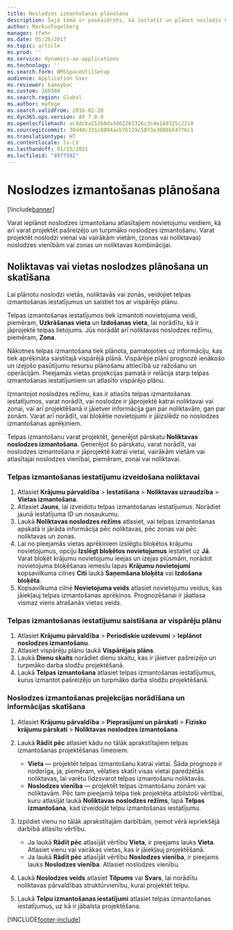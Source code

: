 ```yaml
---
title: Noslodzes izmantošanas plānošana
description: Šajā tēmā ir paskaidrots, kā iestatīt un plānot noslodzi noliktavai.
author: MarkusFogelberg
manager: tfehr
ms.date: 05/26/2017
ms.topic: article
ms.prod: ''
ms.service: dynamics-ax-applications
ms.technology: ''
ms.search.form: WMSSpaceUtilSetup
audience: Application User
ms.reviewer: kamaybac
ms.custom: 269384
ms.search.region: Global
ms.author: mafoge
ms.search.validFrom: 2016-02-28
ms.dyn365.ops.version: AX 7.0.0
ms.openlocfilehash: ac4dcba153b8da3d62261326c3c4e169325c2210
ms.sourcegitcommit: 38d40c331c8894acb7b119c5073e3088b54776c1
ms.translationtype: HT
ms.contentlocale: lv-LV
ms.lasthandoff: 01/15/2021
ms.locfileid: "4977392"
---
```

# <a name="schedule-load-utilization"></a>Noslodzes izmantošanas plānošana

[!include[banner](../includes/banner.md)]

Varat ieplānot noslodzes izmantošanu atlasītajiem novietojumu veidiem, kā arī varat projektēt pašreizējo un turpmāko noslodzes izmantošanu. Varat projektēt noslodzi vienai vai vairākām vietām, (zonas vai noliktavas) noslodzes vienībām vai zonas un noliktavas kombinācijai.

## <a name="schedule-and-view-the-load-for-a-warehouse-or-site"></a>Noliktavas vai vietas noslodzes plānošana un skatīšana

Lai plānotu noslodzi vietās, noliktavās vai zonās, veidojiet telpas izmantošanas iestatījumus un saistiet tos ar vispārējo plānu.

Telpas izmantošanas iestatījumos tiek izmantoti novietojuma veidi, piemēram, **Uzkrāšanas vieta** un **Izdošanas vieta**, lai norādītu, kā ir jāprojektē telpas lietojums. Jūs norādāt arī noliktavas noslodzes režīmu, piemēram, **Zona**.

Nākotnes telpas izmantošana tiek plānota, pamatojoties uz informāciju, kas tiek aprēķināta saistītajā vispārējā plānā. Vispārējie plāni prognozē ienākošo un izejošo pasūtījumu resursu plānošanu attiecībā uz ražošanu un operācijām. Pieejamās vietas projekcijas pamatā ir relācija starp telpas izmantošanas iestatījumiem un atlasīto vispārējo plānu.

Izmantojot noslodzes režīmu, kas ir atlasīts telpas izmantošanas iestatījumos, varat norādīt, vai noslodze ir jāprojektē katrai noliktavai vai zonai, vai arī projektēšanā ir jāietver informācija gan par noliktavām, gan par zonām. Varat arī norādīt, vai bloķētie novietojumi ir jāizslēdz no noslodzes izmantošanas aprēķiniem.

Telpas izmantošanu varat projektēt, ģenerējot pārskatu **Noliktavas noslodzes izmantošana**. Ģenerējot šo pārskatu, varat norādīt, vai noslodzes izmantošana ir jāprojektē katrai vietai, vairākām vietām vai atlasītajai noslodzes vienībai, piemēram, zonai vai noliktavai.

### <a name="create-a-space-utilization-setup-for-a-warehouse"></a>Telpas izmantošanas iestatījumu izveidošana noliktavai

1. Atlasiet **Krājumu pārvaldība** \> **Iestatīšana** \> **Noliktavas uzraudzība** \> **Vietas izmantošana**.
2. Atlasiet **Jauns**, lai izveidotu telpas izmantošanas iestatījumus. Norādiet jaunā iestatījuma ID un nosaukumu.
3. Laukā **Noliktavas noslodzes režīms** atlasiet, vai telpas izmantošanas apskatā ir jārāda informācija pēc noliktavas, pēc zonas vai pēc noliktavas un zonas.
4. Lai no pieejamās vietas aprēķiniem izslēgtu bloķētos krājumu novietojumus, opciju **Izslēgt bloķētos novietojumus** iestatiet uz **Jā**. Varat bloķēt krājumu novietojumu ieejas un izejas plūsmām, norādot novietojuma bloķēšanas iemeslu lapas **Krājumu novietojumi** kopsavilkuma cilnes **Citi** laukā **Saņemšana bloķēta** vai **Izdošana bloķēta**.
5. Kopsavilkuma cilnē **Novietojuma veids** atlasiet novietojumu veidus, kas jāiekļauj telpas izmantošanas aprēķinos. Prognozēšanai ir jāatlasa vismaz viens atrašanās vietas veids.

### <a name="associate-a-space-utilization-setup-with-a-master-plan"></a>Telpas izmantošanas iestatījumu saistīšana ar vispārēju plānu

1. Atlasiet **Krājumu pārvaldība** \> **Periodiskie uzdevumi** \> **Ieplānot noslodzes izmantošanu**.
2. Atlasiet vispārēju plānu laukā **Vispārējais plāns**.
3. Laukā **Dienu skaits** norādiet dienu skaitu, kas ir jāietver pašreizējo un turpmāko darba slodžu projektēšanā.
4. Laukā **Telpas izmantošana** atlasiet telpas izmantošanas iestatījumus, kurus izmantot pašreizējo un turpmāko darba slodžu projektēšanā.

### <a name="specify-the-load-utilization-projection-and-view-information"></a>Noslodzes izmantošanas projekcijas norādīšana un informācijas skatīšana

1. Atlasiet **Krājumu pārvaldība** \> **Pieprasījumi un pārskati** \> **Fizisko krājumu pārskati** \> **Noliktavas noslodzes izmantošana**.
2. Laukā **Rādīt pēc** atlasiet kādu no tālāk aprakstītajiem telpas izmantošanas projektēšanas līmeņiem.

    - **Vieta** — projektēt telpas izmantošanu katrai vietai. Šāda prognoze ir noderīga, ja, piemēram, vēlaties skatīt visas vietai paredzētās noliktavas, lai varētu līdzsvarot telpas izmantošanu noliktavās.
    - **Noslodzes vienība** — projektēt telpas izmantošanu zonām vai noliktavām. Pēc tam pieejamā telpa tiek projektēta atbilstoši vērtībai, kuru atlasījāt laukā **Noliktavas noslodzes režīms**, lapā **Telpas izmantošana**, kad izveidojāt telpu izmantošanas iestatījumu.

3. Izpildiet vienu no tālāk aprakstītajām darbībām, ņemot vērā iepriekšējā darbībā atlasīto vērtību.

    - Ja laukā **Rādīt pēc** atlasījāt vērtību **Vieta**, ir pieejams lauks **Vieta**. Atlasiet vienu vai vairākas vietas, kas ir jāiekļauj projektēšanā.
    - Ja laukā **Rādīt pēc** atlasījāt vērtību **Noslodzes vienība**, ir pieejams lauks **Noslodzes vienība**. Atlasiet noslodzes vienību.

4. Laukā **Noslodzes veids** atlasiet **Tilpums** vai **Svars**, lai norādītu noliktavas pārvaldības struktūrvienību, kurai projektēt telpu.
5. Laukā **Telpu izmantošanas iestatījumi** atlasiet telpas izmantošanas iestatījumus, uz kā ir jābalsta projektēšana.


[!INCLUDE[footer-include](../../includes/footer-banner.md)]